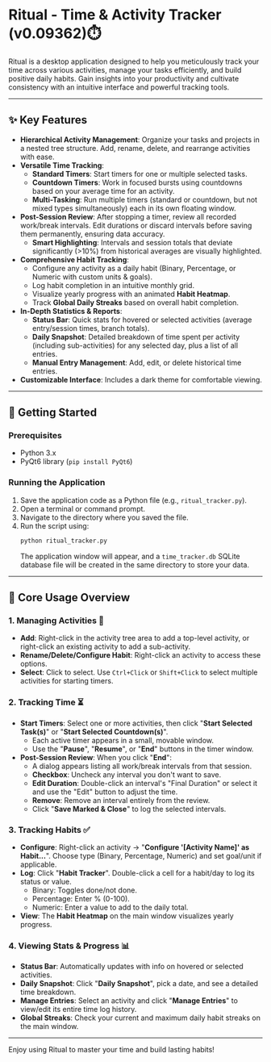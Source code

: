 # Ritual - Time & Activity Tracker (v0.09362)⏱️

Ritual is a desktop application designed to help you meticulously track your time across various activities, manage your tasks efficiently, and build positive daily habits. Gain insights into your productivity and cultivate consistency with an intuitive interface and powerful tracking tools.

---

## ✨ Key Features

* **Hierarchical Activity Management**: Organize your tasks and projects in a nested tree structure. Add, rename, delete, and rearrange activities with ease.
* **Versatile Time Tracking**:
    * **Standard Timers**: Start timers for one or multiple selected tasks.
    * **Countdown Timers**: Work in focused bursts using countdowns based on your average time for an activity.
    * **Multi-Tasking**: Run multiple timers (standard or countdown, but not mixed types simultaneously) each in its own floating window.
* **Post-Session Review**: After stopping a timer, review all recorded work/break intervals. Edit durations or discard intervals before saving them permanently, ensuring data accuracy.
    * **Smart Highlighting**: Intervals and session totals that deviate significantly (>10%) from historical averages are visually highlighted.
* **Comprehensive Habit Tracking**:
    * Configure any activity as a daily habit (Binary, Percentage, or Numeric with custom units & goals).
    * Log habit completion in an intuitive monthly grid.
    * Visualize yearly progress with an animated **Habit Heatmap**.
    * Track **Global Daily Streaks** based on overall habit completion.
* **In-Depth Statistics & Reports**:
    * **Status Bar**: Quick stats for hovered or selected activities (average entry/session times, branch totals).
    * **Daily Snapshot**: Detailed breakdown of time spent per activity (including sub-activities) for any selected day, plus a list of all entries.
    * **Manual Entry Management**: Add, edit, or delete historical time entries.
* **Customizable Interface**: Includes a dark theme for comfortable viewing.

---

## 🚀 Getting Started

### Prerequisites

* Python 3.x
* PyQt6 library (`pip install PyQt6`)

### Running the Application

1.  Save the application code as a Python file (e.g., `ritual_tracker.py`).
2.  Open a terminal or command prompt.
3.  Navigate to the directory where you saved the file.
4.  Run the script using:
    ```bash
    python ritual_tracker.py
    ```
    The application window will appear, and a `time_tracker.db` SQLite database file will be created in the same directory to store your data.

---

## 📖 Core Usage Overview

### 1. Managing Activities 📂

* **Add**: Right-click in the activity tree area to add a top-level activity, or right-click an existing activity to add a sub-activity.
* **Rename/Delete/Configure Habit**: Right-click an activity to access these options.
* **Select**: Click to select. Use `Ctrl+Click` or `Shift+Click` to select multiple activities for starting timers.

### 2. Tracking Time ⏳

* **Start Timers**: Select one or more activities, then click "**Start Selected Task(s)**" or "**Start Selected Countdown(s)**".
    * Each active timer appears in a small, movable window.
    * Use the "**Pause**", "**Resume**", or "**End**" buttons in the timer window.
* **Post-Session Review**: When you click "**End**":
    * A dialog appears listing all work/break intervals from that session.
    * **Checkbox**: Uncheck any interval you don't want to save.
    * **Edit Duration**: Double-click an interval's "Final Duration" or select it and use the "Edit" button to adjust the time.
    * **Remove**: Remove an interval entirely from the review.
    * Click "**Save Marked & Close**" to log the selected intervals.

### 3. Tracking Habits ✅

* **Configure**: Right-click an activity -> "**Configure '[Activity Name]' as Habit...**". Choose type (Binary, Percentage, Numeric) and set goal/unit if applicable.
* **Log**: Click "**Habit Tracker**". Double-click a cell for a habit/day to log its status or value.
    * Binary: Toggles done/not done.
    * Percentage: Enter % (0-100).
    * Numeric: Enter a value to add to the daily total.
* **View**: The **Habit Heatmap** on the main window visualizes yearly progress.

### 4. Viewing Stats & Progress 📊

* **Status Bar**: Automatically updates with info on hovered or selected activities.
* **Daily Snapshot**: Click "**Daily Snapshot**", pick a date, and see a detailed time breakdown.
* **Manage Entries**: Select an activity and click "**Manage Entries**" to view/edit its entire time log history.
* **Global Streaks**: Check your current and maximum daily habit streaks on the main window.

---

Enjoy using Ritual to master your time and build lasting habits!